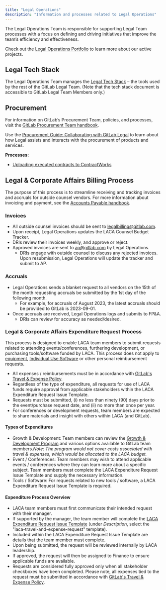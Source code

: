 ```yaml
---
title: "Legal Operations"
description: "Information and processes related to Legal Operations"
---
```


The Legal Operations Team is responsible for supporting Legal Team processes with a focus on defining and driving initiatives that improve the team’s efficiency and effectiveness.

Check out the [Legal Operations Portfolio](https://gitlab.com/groups/gitlab-com/-/epics/1641) to learn more about our active projects.

## Legal Tech Stack

The Legal Operations Team manages the [Legal Tech Stack](https://docs.google.com/spreadsheets/d/1nLtWVx6mebR7_y2Qv_CcScbVW-ryLVzvcFVgGk2yeRs/edit#gid=686289913) – the tools used by the rest of the GitLab Legal Team. (Note that the tech stack document is accessible to GitLab Legal Team Members only.)

## Procurement

For information on GitLab’s Procurement Team, policies, and processes, visit the [GitLab Procurement Team handbook](/handbook/finance/procurement/).

Use the [Procurement Guide: Collaborating with GitLab Legal](/handbook/legal/procurement-guide-collaborating-with-gitlab-legal/) to learn about how Legal assists and interacts with the procurement of products and services.

**Processes:**

- [Uploading executed contracts to ContractWorks](/handbook/legal/vendor-contract-filing-process/)

## Legal & Corporate Affairs Billing Process

The purpose of this process is to streamline receiving and tracking invoices and accruals for outside counsel vendors. For more information about invoicing and payment, see the [Accounts Payable handbook](/handbook/finance/accounts-payable/).

### Invoices

- All outside counsel invoices should be sent to <legalbilling@gitlab.com>.
- Upon receipt, Legal Operations updates the LACA Counsel Budget Tracker.
- DRIs review their invoices weekly, and approve or reject.
- Approved invoices are sent to ap@gitlab.com by Legal Operations.
  - DRIs engage with outside counsel to discuss any rejected invoices. Upon resubmission, Legal Operations will update the tracker and submit to AP.

### Accruals

- Legal Operations sends a blanket request to all vendors on the 15th of the month requesting accruals be submitted by the 1st day of the following month.
  - For example, for accruals of August 2023, the latest accruals should be provided to GitLab is 2023-09-01.
- Once accruals are received, Legal Operations logs and submits to FP&A.
  - DRIs can review for accuracy as needed/desired.

### Legal & Corporate Affairs Expenditure Request Process

This process is designed to enable LACA team members to submit requests related to attending events/conferences, furthering development, or purchasing tools/software funded by LACA. This process does not apply to [equipment](/handbook/finance/expenses/#equipment), [Individual Use Software](/handbook/finance/procurement/personal-use-software/) or other personal reimbursement requests.

- All expenses / reimbursements must be in accordance with [GitLab's Travel & Expense Policy](/handbook/finance/expenses/).
- Regardless of the type of expenditure, all requests for use of LACA funds require approval from applicable stakeholders within the LACA Expenditure Request Issue Template.
- Requests must be submitted, (i) no less than ninety (90) days prior to the event/purchase request date, and (ii) no more than once per year.
- For conferences or development requests, team members are expected to share materials and insight with others within LACA (and GitLab).

#### Types of Expenditures

- Growth & Development: Team members can review the [Growth & Development Program](/handbook/total-rewards/benefits/general-and-entity-benefits/growth-and-development/#growth-and-development-fund-eligibility) and  various options available to GitLab team members._Note: The program would not cover costs associated with travel & expenses, which would be allocated to the LACA budget._
- Event / Conferences: Team members may wish to attend applicable events / conferences where they can learn more about a specific subject. Team members must complete the LACA Expenditure Request Issue Template and supply the necessary information.
- Tools / Software: For requests related to new tools / software, a LACA Expenditure Request Issue Template is required.

#### Expenditure Process Overview

- LACA team members must first communicate their intended request with their manager.
- If supported by the manager, the team member will complete the [LACA Expenditure Request Issue Template](https://gitlab.com/gitlab-com/legal-and-compliance/-/issues/new) (under _Description_, select the "laca-travel-and-expense-request" template).
- Included within the LACA Expenditure Request Issue Template are details that the team member must complete.
- Upon being submitted, the request will be reviewed internally by LACA leadership.
- If approved, the request will then be assigned to Finance to ensure applicable funds are available.
- Requests are considered fully approved only when all stakeholder checkboxes have been completed. Please note, all expenses tied to the request must be submitted in accordance with [GitLab's Travel & Expense Policy](/handbook/finance/expenses/).
